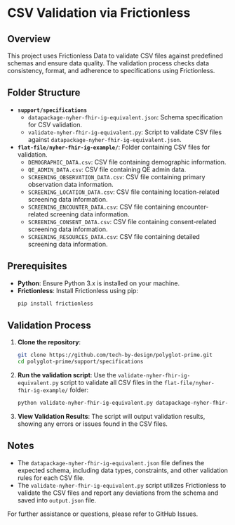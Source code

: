
# CSV Validation via Frictionless

## Overview

This project uses Frictionless Data to validate CSV files against predefined schemas and ensure data quality. The validation process checks data consistency, format, and adherence to specifications using Frictionless.

## Folder Structure

- **`support/specifications`**
  - `datapackage-nyher-fhir-ig-equivalent.json`: Schema specification for CSV validation.
  - `validate-nyher-fhir-ig-equivalent.py`: Script to validate CSV files against `datapackage-nyher-fhir-ig-equivalent.json`.
- **`flat-file/nyher-fhir-ig-example/`**: Folder containing CSV files for validation.
  - `DEMOGRAPHIC_DATA.csv`: CSV file containing demographic information.
  - `QE_ADMIN_DATA.csv`: CSV file containing QE admin data.
  - `SCREENING_OBSERVATION_DATA.csv`: CSV file containing primary observation data information.
  - `SCREENING_LOCATION_DATA.csv`: CSV file containing location-related screening data information.
  - `SCREENING_ENCOUNTER_DATA.csv`: CSV file containing encounter-related screening data information.
  - `SCREENING_CONSENT_DATA.csv`: CSV file containing consent-related screening data information.
  - `SCREENING_RESOURCES_DATA.csv`: CSV file containing detailed screening data information.

## Prerequisites

- **Python**: Ensure Python 3.x is installed on your machine.
- **Frictionless**: Install Frictionless using pip:
  ```bash
  pip install frictionless
  ```

## Validation Process

1. **Clone the repository**:
   ```bash
   git clone https://github.com/tech-by-design/polyglot-prime.git
   cd polyglot-prime/support/specifications
   ```

2. **Run the validation script**:
   Use the `validate-nyher-fhir-ig-equivalent.py` script to validate all CSV files in the `flat-file/nyher-fhir-ig-example/` folder:
   ```bash
   python validate-nyher-fhir-ig-equivalent.py datapackage-nyher-fhir-ig-equivalent.json flat-file/nyher-fhir-ig-example/QE_ADMIN_DATA.csv flat-file/nyher-fhir-ig-example/SCREENING_OBSERVATION_DATA.csv flat-file/nyher-fhir-ig-example/SCREENING_LOCATION_DATA.csv flat-file/nyher-fhir-ig-example/SCREENING_ENCOUNTER_DATA.csv flat-file/nyher-fhir-ig-example/SCREENING_CONSENT_DATA.csv flat-file/nyher-fhir-ig-example/SCREENING_RESOURCES_DATA.csv flat-file/nyher-fhir-ig-example/DEMOGRAPHIC_DATA.csv output.json
   ```

3. **View Validation Results**:
   The script will output validation results, showing any errors or issues found in the CSV files.

## Notes

- The `datapackage-nyher-fhir-ig-equivalent.json` file defines the expected schema, including data types, constraints, and other validation rules for each CSV file.
- The `validate-nyher-fhir-ig-equivalent.py` script utilizes Frictionless to validate the CSV files and report any deviations from the schema and saved into `output.json` file.

For further assistance or questions, please refer to GitHub Issues.
